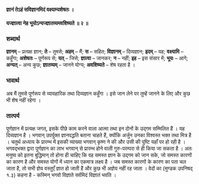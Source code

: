 #### ज्ञानं तेऽहं सविज्ञानमिदं वक्ष्याम्यशेषतः ।
#### यज्ज्ञात्वा नेह भूयोऽन्यज्ज्ञातव्यमवशिष्यते ॥ २ ॥

### शब्दार्थ

**ज्ञानम्** – प्रत्यक्ष ज्ञान; **ते** – तुमसे; **अहम्** – मैं; **स** – सहित; **विज्ञानम्** – दिव्यज्ञान; **इदम्** – यह; **वक्ष्यामि** – कहूँगा; **अशेषतः** – पूर्णरूप से; **यत्** – जिसे; **ज्ञात्वा** – जानकर; **न** – नहीं; **इह** – इस संसार में; **भूयः** – आगे; **अन्यत्** – अन्य कुछ; **ज्ञातव्यम्** – जानने योग्य; **अवशिष्यते** – शेष रहता है ।

### भावार्थ

अब मैं तुमसे पूर्णरूप से व्यावहारिक तथा दिव्यज्ञान कहूँगा । इसे जान लेने पर तुम्हें जानने के लिए और कुछ भी शेष नहीं रहेगा ।

### तात्पर्य

पूर्णज्ञान में प्रत्यक्ष जगत्, इसके पीछे काम करने वाला आत्मा तथा इन दोनों के उद्गम सम्मिलित हैं । यह दिव्यज्ञान है । भगवान् उपर्युक्त ज्ञानपद्धति बताना चाहते हैं, क्योंकि अर्जुन उनका विश्वस्त भक्त तथा मित्र है । चतुर्थ अध्याय के प्रारम्भ में इसकी व्याख्या भगवान् कृष्ण ने की और उसी की पुष्टि यहाँ पर हो रही है । भगवद्भक्त द्वारा पूर्णज्ञान का लाभ भगवान् से प्रारम्भ होने वाली गुरु-परम्परा से ही किया जा सकता है । अतः मनुष्य को इतना बुद्धिमान् तो होना ही चाहिए कि वह समस्त ज्ञान के उद्गम को जान सके, जो समस्त कारणों का कारण है और समस्त योगों में ध्यान का एकमात्र लक्ष्य है । जब समस्त कारणों के कारण का पता चल जाता है, तो सभी ज्ञेय वस्तुएँ ज्ञात हो जाती हैं और कुछ भी अज्ञेय नहीं रह जाता । वेदों का (मुण्डक उपनिषद् १.३) कहना है - कस्मिन् भगवो विज्ञाते सर्वमिदं विज्ञातं भवति ।